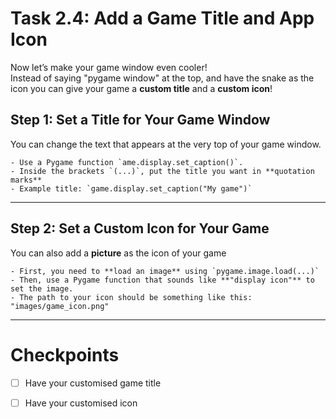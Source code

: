 # Task 2.4: Add a Game Title and App Icon

Now let’s make your game window even cooler!  
Instead of saying "pygame window" at the top, and have the snake as the icon you can give your game a **custom title** and a **custom icon**!

## Step 1: Set a Title for Your Game Window

You can change the text that appears at the very top of your game window.

```Hint:
- Use a Pygame function `ame.display.set_caption()`.
- Inside the brackets `(...)`, put the title you want in **quotation marks**
- Example title: `game.display.set_caption("My game")`
```
---

## Step 2: Set a Custom Icon for Your Game

You can also add a **picture** as the icon of your game

```Hint:
- First, you need to **load an image** using `pygame.image.load(...)`
- Then, use a Pygame function that sounds like **"display icon"** to set the image.
- The path to your icon should be something like this: "images/game_icon.png"
```
---

# Checkpoints

- [ ] Have your customised game title

- [ ] Have your customised icon
